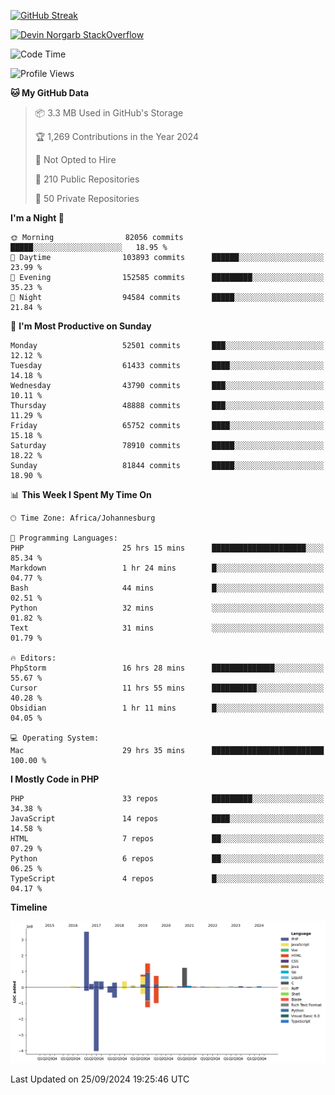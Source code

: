 
[![GitHub Streak](http://github-readme-streak-stats.herokuapp.com?user=DevinNorgarb&date_format=M%20j%5B%2C%20Y%5D)]()


[![Devin Norgarb StackOverflow](https://github-readme-stackoverflow.vercel.app/?userID=4993755)](https://stackoverflow.com/users/4993755/devin-norgarb)

<!--START_SECTION:waka-->
![Code Time](http://img.shields.io/badge/Code%20Time-9%2C132%20hrs%2040%20mins-blue)

![Profile Views](http://img.shields.io/badge/Profile%20Views-6-blue)

**🐱 My GitHub Data** 

> 📦 3.3 MB Used in GitHub's Storage 
 > 
> 🏆 1,269 Contributions in the Year 2024
 > 
> 🚫 Not Opted to Hire
 > 
> 📜 210 Public Repositories 
 > 
> 🔑 50 Private Repositories 
 > 
**I'm a Night 🦉** 

```text
🌞 Morning                82056 commits       █████░░░░░░░░░░░░░░░░░░░░   18.95 % 
🌆 Daytime                103893 commits      ██████░░░░░░░░░░░░░░░░░░░   23.99 % 
🌃 Evening                152585 commits      █████████░░░░░░░░░░░░░░░░   35.23 % 
🌙 Night                  94584 commits       █████░░░░░░░░░░░░░░░░░░░░   21.84 % 
```
📅 **I'm Most Productive on Sunday** 

```text
Monday                   52501 commits       ███░░░░░░░░░░░░░░░░░░░░░░   12.12 % 
Tuesday                  61433 commits       ████░░░░░░░░░░░░░░░░░░░░░   14.18 % 
Wednesday                43790 commits       ███░░░░░░░░░░░░░░░░░░░░░░   10.11 % 
Thursday                 48888 commits       ███░░░░░░░░░░░░░░░░░░░░░░   11.29 % 
Friday                   65752 commits       ████░░░░░░░░░░░░░░░░░░░░░   15.18 % 
Saturday                 78910 commits       █████░░░░░░░░░░░░░░░░░░░░   18.22 % 
Sunday                   81844 commits       █████░░░░░░░░░░░░░░░░░░░░   18.90 % 
```


📊 **This Week I Spent My Time On** 

```text
🕑︎ Time Zone: Africa/Johannesburg

💬 Programming Languages: 
PHP                      25 hrs 15 mins      █████████████████████░░░░   85.34 % 
Markdown                 1 hr 24 mins        █░░░░░░░░░░░░░░░░░░░░░░░░   04.77 % 
Bash                     44 mins             █░░░░░░░░░░░░░░░░░░░░░░░░   02.51 % 
Python                   32 mins             ░░░░░░░░░░░░░░░░░░░░░░░░░   01.82 % 
Text                     31 mins             ░░░░░░░░░░░░░░░░░░░░░░░░░   01.79 % 

🔥 Editors: 
PhpStorm                 16 hrs 28 mins      ██████████████░░░░░░░░░░░   55.67 % 
Cursor                   11 hrs 55 mins      ██████████░░░░░░░░░░░░░░░   40.28 % 
Obsidian                 1 hr 11 mins        █░░░░░░░░░░░░░░░░░░░░░░░░   04.05 % 

💻 Operating System: 
Mac                      29 hrs 35 mins      █████████████████████████   100.00 % 
```

**I Mostly Code in PHP** 

```text
PHP                      33 repos            █████████░░░░░░░░░░░░░░░░   34.38 % 
JavaScript               14 repos            ████░░░░░░░░░░░░░░░░░░░░░   14.58 % 
HTML                     7 repos             ██░░░░░░░░░░░░░░░░░░░░░░░   07.29 % 
Python                   6 repos             ██░░░░░░░░░░░░░░░░░░░░░░░   06.25 % 
TypeScript               4 repos             █░░░░░░░░░░░░░░░░░░░░░░░░   04.17 % 
```



**Timeline**

![Lines of Code chart](https://raw.githubusercontent.com/DevinNorgarb/DevinNorgarb/main/assets/bar_graph.png)


 Last Updated on 25/09/2024 19:25:46 UTC
<!--END_SECTION:waka-->

